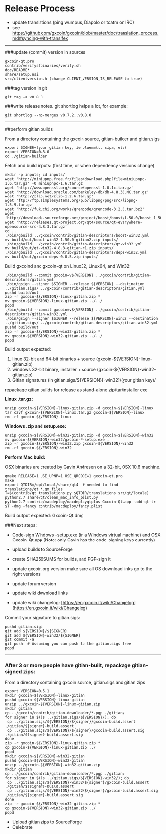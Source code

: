 Release Process
====================

* update translations (ping wumpus, Diapolo or tcatm on IRC)
* see https://github.com/gxcoin/gxcoin/blob/master/doc/translation_process.md#syncing-with-transifex

* * *

###update (commit) version in sources


	gxcoin-qt.pro
	contrib/verifysfbinaries/verify.sh
	doc/README*
	share/setup.nsi
	src/clientversion.h (change CLIENT_VERSION_IS_RELEASE to true)

###tag version in git

	git tag -a v0.8.0

###write release notes. git shortlog helps a lot, for example:

	git shortlog --no-merges v0.7.2..v0.8.0

* * *

##perform gitian builds

 From a directory containing the gxcoin source, gitian-builder and gitian.sigs
  
	export SIGNER=(your gitian key, ie bluematt, sipa, etc)
	export VERSION=0.8.0
	cd ./gitian-builder

 Fetch and build inputs: (first time, or when dependency versions change)

	mkdir -p inputs; cd inputs/
	wget 'http://miniupnp.free.fr/files/download.php?file=miniupnpc-1.6.tar.gz' -O miniupnpc-1.6.tar.gz
	wget 'http://www.openssl.org/source/openssl-1.0.1c.tar.gz'
	wget 'http://download.oracle.com/berkeley-db/db-4.8.30.NC.tar.gz'
	wget 'http://zlib.net/zlib-1.2.6.tar.gz'
	wget 'ftp://ftp.simplesystems.org/pub/libpng/png/src/libpng-1.5.9.tar.gz'
	wget 'http://fukuchi.org/works/qrencode/qrencode-3.2.0.tar.bz2'
	wget 'http://downloads.sourceforge.net/project/boost/boost/1.50.0/boost_1_50_0.tar.bz2'
	wget 'http://releases.qt-project.org/qt4/source/qt-everywhere-opensource-src-4.8.3.tar.gz'
	cd ..
	./bin/gbuild ../gxcoin/contrib/gitian-descriptors/boost-win32.yml
	mv build/out/boost-win32-1.50.0-gitian2.zip inputs/
	./bin/gbuild ../gxcoin/contrib/gitian-descriptors/qt-win32.yml
	mv build/out/qt-win32-4.8.3-gitian-r1.zip inputs/
	./bin/gbuild ../gxcoin/contrib/gitian-descriptors/deps-win32.yml
	mv build/out/gxcoin-deps-0.0.5.zip inputs/

 Build gxcoind and gxcoin-qt on Linux32, Linux64, and Win32:
  
	./bin/gbuild --commit gxcoin=v${VERSION} ../gxcoin/contrib/gitian-descriptors/gitian.yml
	./bin/gsign --signer $SIGNER --release ${VERSION} --destination ../gitian.sigs/ ../gxcoin/contrib/gitian-descriptors/gitian.yml
	pushd build/out
	zip -r gxcoin-${VERSION}-linux-gitian.zip *
	mv gxcoin-${VERSION}-linux-gitian.zip ../../
	popd
	./bin/gbuild --commit gxcoin=v${VERSION} ../gxcoin/contrib/gitian-descriptors/gitian-win32.yml
	./bin/gsign --signer $SIGNER --release ${VERSION}-win32 --destination ../gitian.sigs/ ../gxcoin/contrib/gitian-descriptors/gitian-win32.yml
	pushd build/out
	zip -r gxcoin-${VERSION}-win32-gitian.zip *
	mv gxcoin-${VERSION}-win32-gitian.zip ../../
	popd

  Build output expected:

  1. linux 32-bit and 64-bit binaries + source (gxcoin-${VERSION}-linux-gitian.zip)
  2. windows 32-bit binary, installer + source (gxcoin-${VERSION}-win32-gitian.zip)
  3. Gitian signatures (in gitian.sigs/${VERSION}[-win32]/(your gitian key)/

repackage gitian builds for release as stand-alone zip/tar/installer exe

**Linux .tar.gz:**

	unzip gxcoin-${VERSION}-linux-gitian.zip -d gxcoin-${VERSION}-linux
	tar czvf gxcoin-${VERSION}-linux.tar.gz gxcoin-${VERSION}-linux
	rm -rf gxcoin-${VERSION}-linux

**Windows .zip and setup.exe:**

	unzip gxcoin-${VERSION}-win32-gitian.zip -d gxcoin-${VERSION}-win32
	mv gxcoin-${VERSION}-win32/gxcoin-*-setup.exe .
	zip -r gxcoin-${VERSION}-win32.zip gxcoin-${VERSION}-win32
	rm -rf gxcoin-${VERSION}-win32

**Perform Mac build:**

  OSX binaries are created by Gavin Andresen on a 32-bit, OSX 10.6 machine.

	qmake RELEASE=1 USE_UPNP=1 USE_QRCODE=1 gxcoin-qt.pro
	make
	export QTDIR=/opt/local/share/qt4  # needed to find translations/qt_*.qm files
	T=$(contrib/qt_translations.py $QTDIR/translations src/qt/locale)
	python2.7 share/qt/clean_mac_info_plist.py
	python2.7 contrib/macdeploy/macdeployqtplus Gxcoin-Qt.app -add-qt-tr $T -dmg -fancy contrib/macdeploy/fancy.plist

 Build output expected: Gxcoin-Qt.dmg

###Next steps:

* Code-sign Windows -setup.exe (in a Windows virtual machine) and
  OSX Gxcoin-Qt.app (Note: only Gavin has the code-signing keys currently)

* upload builds to SourceForge

* create SHA256SUMS for builds, and PGP-sign it

* update gxcoin.org version
  make sure all OS download links go to the right versions

* update forum version

* update wiki download links

* update wiki changelog: [https://en.gxcoin.it/wiki/Changelog](https://en.gxcoin.it/wiki/Changelog)

Commit your signature to gitian.sigs:

	pushd gitian.sigs
	git add ${VERSION}/${SIGNER}
	git add ${VERSION}-win32/${SIGNER}
	git commit -a
	git push  # Assuming you can push to the gitian.sigs tree
	popd

-------------------------------------------------------------------------

### After 3 or more people have gitian-built, repackage gitian-signed zips:

From a directory containing gxcoin source, gitian.sigs and gitian zips

	export VERSION=0.5.1
	mkdir gxcoin-${VERSION}-linux-gitian
	pushd gxcoin-${VERSION}-linux-gitian
	unzip ../gxcoin-${VERSION}-linux-gitian.zip
	mkdir gitian
	cp ../gxcoin/contrib/gitian-downloader/*.pgp ./gitian/
	for signer in $(ls ../gitian.sigs/${VERSION}/); do
	 cp ../gitian.sigs/${VERSION}/${signer}/gxcoin-build.assert ./gitian/${signer}-build.assert
	 cp ../gitian.sigs/${VERSION}/${signer}/gxcoin-build.assert.sig ./gitian/${signer}-build.assert.sig
	done
	zip -r gxcoin-${VERSION}-linux-gitian.zip *
	cp gxcoin-${VERSION}-linux-gitian.zip ../
	popd
	mkdir gxcoin-${VERSION}-win32-gitian
	pushd gxcoin-${VERSION}-win32-gitian
	unzip ../gxcoin-${VERSION}-win32-gitian.zip
	mkdir gitian
	cp ../gxcoin/contrib/gitian-downloader/*.pgp ./gitian/
	for signer in $(ls ../gitian.sigs/${VERSION}-win32/); do
	 cp ../gitian.sigs/${VERSION}-win32/${signer}/gxcoin-build.assert ./gitian/${signer}-build.assert
	 cp ../gitian.sigs/${VERSION}-win32/${signer}/gxcoin-build.assert.sig ./gitian/${signer}-build.assert.sig
	done
	zip -r gxcoin-${VERSION}-win32-gitian.zip *
	cp gxcoin-${VERSION}-win32-gitian.zip ../
	popd

- Upload gitian zips to SourceForge
- Celebrate 